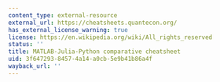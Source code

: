 ```yaml
---
content_type: external-resource
external_url: https://cheatsheets.quantecon.org/
has_external_license_warning: true
license: https://en.wikipedia.org/wiki/All_rights_reserved
status: ''
title: MATLAB-Julia-Python comparative cheatsheet
uid: 3f647293-8457-4a14-a0cb-5e9b41b86a4f
wayback_url: ''
---
```

